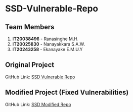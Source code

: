 # SSD-Vulnerable-Repo

## Team Members
1. **IT20038496** - Ranasinghe M.H.
2. **IT20025830** - Nanayakkara S.A.W.
3. **IT20243258** - Ekanayake E.M.U.Y

## Original Project
GitHub Link: [SSD Vulnerable Repo](https://github.com/methmiranasinghe/SSD-Vulnerable-Repo)

## Modified Project (Fixed Vulnerabilities)
GitHub Link: [SSD Modified Repo](https://github.com/methmiranasinghe/SSD)


